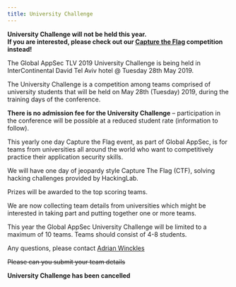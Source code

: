 ```yaml
---
title: University Challenge
---
```


**University Challenge will not be held this year.  
If you are interested, please check out our [Capture the Flag](capture-the-flag) competition instead!**

The Global AppSec TLV 2019 University Challenge is being held in InterContinental David Tel Aviv hotel @ Tuesday 28th May 2019.

The University Challenge is a competition among teams comprised of university students that will be held on May 28th (Tuesday) 2019, during the training days of the conference.

**There is no admission fee for the University Challenge** – participation in the conference will be possible at a reduced student rate (information to follow).

This yearly one day Capture the Flag event, as part of Global AppSec, is for teams from universities all around the world who want to competitively practice their application security skills.

We will have one day of jeopardy style Capture The Flag (CTF), solving hacking challenges provided by HackingLab.

Prizes will be awarded to the top scoring teams.

We are now collecting team details from universities which might be interested in taking part and putting together one or more teams.  

This year the Global AppSec University Challenge will be limited to a maximum of 10 teams. Teams should consist of 4-8 students.

Any questions, please contact [Adrian Winckles](mailto:Adrian.Winckles@owasp.org)

<strike>Please can you submit your team details</strike>

**University Challenge has been cancelled**
